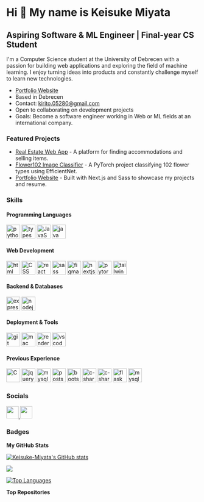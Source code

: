 
Hi 👋 My name is Keisuke Miyata
===============================

Aspiring Software & ML Engineer | Final-year CS Student
-----------------

I'm a Computer Science student at the University of Debrecen with a passion for building web applications and exploring the field of machine learning.
I enjoy turning ideas into products and constantly challenge myself to learn new technologies.

*  [Portfolio Website](https://portfoliov3-orpin.vercel.app/)
*  Based in Debrecen
*  Contact: [kirito.05280@gmail.com](mailto:kirito.05280@gmail.com)
*  Open to collaborating on development projects
*  Goals: Become a software engineer working in Web or ML fields at an international company.

### Featured Projects
- [Real Estate Web App](https://real-estate-virid-ten.vercel.app/) - A platform for finding accommodations and selling items.
- [Flower102 Image Classifier](https://huggingface.co/spaces/Keitarou1003/Flower102_classification) - A PyTorch project classifying 102 flower types using EfficientNet.
- [Portfolio Website](https://portfoliov3-orpin.vercel.app/) - Built with Next.js and Sass to showcase my projects and resume.

### Skills

#### Programming Languages
<a><img src="https://raw.githubusercontent.com/danielcranney/readme-generator/main/public/icons/skills/python-colored.svg" width="36" height="36" alt="python" /></a>
<a><img src="https://raw.githubusercontent.com/danielcranney/readme-generator/main/public/icons/skills/typescript-colored.svg" width="36" height="36" alt="typescript" /></a>
<a><img src="https://raw.githubusercontent.com/danielcranney/readme-generator/main/public/icons/skills/javascript-colored.svg" width="36" height="36" alt="JavaScript" /></a>
<a><img src="https://raw.githubusercontent.com/danielcranney/readme-generator/main/public/icons/skills/java-colored.svg" width="36" height="36" alt="java" /></a>

#### Web Development
<a><img src="https://raw.githubusercontent.com/danielcranney/readme-generator/main/public/icons/skills/html5-colored.svg" width="36" height="36" alt="html" /></a>
<a><img src="https://raw.githubusercontent.com/danielcranney/readme-generator/main/public/icons/skills/css3-colored.svg" width="36" height="36" alt="CSS" /></a>
<a><img src="https://raw.githubusercontent.com/danielcranney/readme-generator/main/public/icons/skills/react-colored.svg" width="36" height="36" alt="react" /></a>
<a><img src="https://raw.githubusercontent.com/danielcranney/readme-generator/main/public/icons/skills/sass-colored.svg" width="36" height="36" alt="sass" /></a>
<a><img src="https://raw.githubusercontent.com/danielcranney/readme-generator/main/public/icons/skills/figma-colored.svg" width="36" height="36" alt="figma" /></a>
<a><img src="https://raw.githubusercontent.com/danielcranney/readme-generator/main/public/icons/skills/nextjs-colored.svg" width="36" height="36" alt="nextjs" /></a>
<a><img src="https://raw.githubusercontent.com/danielcranney/readme-generator/main/public/icons/skills/pytorch-colored.svg" width="36" height="36" alt="pytorch" /></a>
<a><img src="https://raw.githubusercontent.com/danielcranney/readme-generator/main/public/icons/skills/tailwindcss-colored.svg" width="36" height="36" alt="tailwindcss" /></a>



#### Backend & Databases
<a><img src="https://raw.githubusercontent.com/danielcranney/readme-generator/main/public/icons/skills/express-colored.svg" width="36" height="36" alt="express" /></a>
<a><img src="https://raw.githubusercontent.com/danielcranney/readme-generator/main/public/icons/skills/nodejs-colored.svg" width="36" height="36" alt="nodejs" /></a> 


#### Deployment & Tools
<a><img src="https://raw.githubusercontent.com/danielcranney/readme-generator/main/public/icons/skills/git-colored.svg" width="36" height="36" alt="git" /></a>
<a><img src="https://raw.githubusercontent.com/danielcranney/readme-generator/main/public/icons/skills/macos-colored.svg" width="36" height="36" alt="mac" /></a>
<a><img src="https://raw.githubusercontent.com/danielcranney/readme-generator/main/public/icons/skills/render-colored.svg" width="36" height="36" alt="render" /></a>
<a><img src="https://raw.githubusercontent.com/danielcranney/readme-generator/main/public/icons/skills/visualstudiocode-colored.svg" width="36" height="36" alt="vscode" /></a>


#### Previous Experience
<a><img src="https://raw.githubusercontent.com/danielcranney/readme-generator/main/public/icons/skills/c-colored.svg" width="36" height="36" alt="C" /></a>
<a><img src="https://raw.githubusercontent.com/danielcranney/readme-generator/main/public/icons/skills/jquery-colored.svg" width="36" height="36" alt="jquery" /></a>
<a><img src="https://raw.githubusercontent.com/danielcranney/readme-generator/main/public/icons/skills/mysql-colored.svg" width="36" height="36" alt="mysql" /></a>
<a><img src="https://raw.githubusercontent.com/danielcranney/readme-generator/main/public/icons/skills/postgresql-colored.svg" width="36" height="36" alt="postsql" /></a>
<a><img src="https://raw.githubusercontent.com/danielcranney/readme-generator/main/public/icons/skills/bootstrap-colored.svg" width="36" height="36" alt="bootstrap" /></a>
<a><img src="https://raw.githubusercontent.com/danielcranney/readme-generator/main/public/icons/skills/csharp-colored.svg" width="36" height="36" alt="c-sharp" /></a>
<a><img src="https://raw.githubusercontent.com/danielcranney/readme-generator/main/public/icons/skills/fastapi-colored.svg" width="36" height="36" alt="c-sharp" /></a>
<a><img src="https://raw.githubusercontent.com/danielcranney/readme-generator/main/public/icons/skills/flask-colored.svg" width="36" height="36" alt="flask" /></a>
<a><img src="https://raw.githubusercontent.com/danielcranney/readme-generator/main/public/icons/skills/mysql-colored.svg" width="36" height="36" alt="mysql" /></a>





<p align="left">
</p>



### Socials

<p align="left"> <a href="https://github.com/Keisuke-Miyata" target="_blank" rel="noreferrer"> <picture> <source media="(prefers-color-scheme: dark)" srcset="https://raw.githubusercontent.com/danielcranney/readme-generator/main/public/icons/socials/github-dark.svg" /> <source media="(prefers-color-scheme: light)" srcset="https://raw.githubusercontent.com/danielcranney/readme-generator/main/public/icons/socials/github.svg" /> <img src="https://raw.githubusercontent.com/danielcranney/readme-generator/main/public/icons/socials/github.svg" width="32" height="32" /> </picture> </a> <a href="https://www.linkedin.com/in/keisuke-miyata-943399193/" target="_blank" rel="noreferrer"> <picture> <source media="(prefers-color-scheme: dark)" srcset="undefined" /> <source media="(prefers-color-scheme: light)" srcset="https://raw.githubusercontent.com/danielcranney/readme-generator/main/public/icons/socials/linkedin.svg" /> <img src="https://raw.githubusercontent.com/danielcranney/readme-generator/main/public/icons/socials/linkedin.svg" width="32" height="32" /> </picture> </a></p>

### Badges

<b>My GitHub Stats</b>

<a href="http://www.github.com/Keisuke-Miyata"><img src="https://github-readme-stats.vercel.app/api?username=Keisuke-Miyata&show_icons=true&hide=&count_private=true&title_color=3382ed&text_color=ffffff&icon_color=0891b2&bg_color=1c1917&hide_border=true&show_icons=true" alt="Keisuke-Miyata's GitHub stats" /></a>

<a href="http://www.github.com/Keisuke-Miyata"><img src="https://github-readme-streak-stats.herokuapp.com/?user=Keisuke-Miyata&stroke=ffffff&background=1c1917&ring=3382ed&fire=3382ed&currStreakNum=ffffff&currStreakLabel=3382ed&sideNums=ffffff&sideLabels=ffffff&dates=ffffff&hide_border=true" /></a>

<a href="https://github.com/Keisuke-Miyata" align="left"><img src="https://github-readme-stats.vercel.app/api/top-langs/?username=Keisuke-Miyata&langs_count=10&title_color=3382ed&text_color=ffffff&icon_color=0891b2&bg_color=1c1917&hide_border=true&locale=en&custom_title=Top%20%Languages" alt="Top Languages" /></a>

<b>Top Repositories</b>

<div width="100%" align="center"></div><br /><br /><br /><br /><br /><br /><br />
